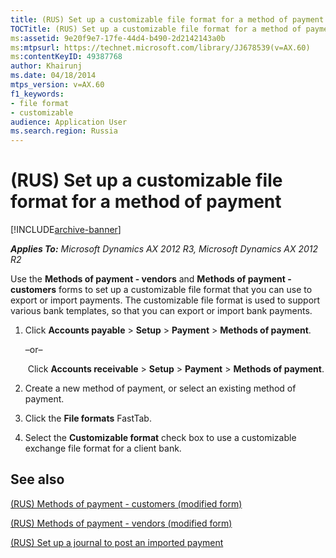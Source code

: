```yaml
---
title: (RUS) Set up a customizable file format for a method of payment
TOCTitle: (RUS) Set up a customizable file format for a method of payment
ms:assetid: 9e20f9e7-17fe-44d4-b490-2d2142143a0b
ms:mtpsurl: https://technet.microsoft.com/library/JJ678539(v=AX.60)
ms:contentKeyID: 49387768
author: Khairunj
ms.date: 04/18/2014
mtps_version: v=AX.60
f1_keywords:
- file format
- customizable
audience: Application User
ms.search.region: Russia
---
```


# (RUS) Set up a customizable file format for a method of payment 


[!INCLUDE[archive-banner](includes/archive-banner.md)]


_**Applies To:** Microsoft Dynamics AX 2012 R3, Microsoft Dynamics AX 2012 R2_

Use the **Methods of payment - vendors** and **Methods of payment - customers** forms to set up a customizable file format that you can use to export or import payments. The customizable file format is used to support various bank templates, so that you can export or import bank payments.

1.  Click **Accounts payable** \> **Setup** \> **Payment** \> **Methods of payment**.
    
    –or–
    
     Click **Accounts receivable** \> **Setup** \> **Payment** \> **Methods of payment**.

2.  Create a new method of payment, or select an existing method of payment.

3.  Click the **File formats** FastTab.

4.  Select the **Customizable format** check box to use a customizable exchange file format for a client bank.

## See also

[(RUS) Methods of payment - customers (modified form)](https://technet.microsoft.com/library/jj665418\(v=ax.60\))

[(RUS) Methods of payment - vendors (modified form)](https://technet.microsoft.com/library/jj711469\(v=ax.60\))

[(RUS) Set up a journal to post an imported payment](rus-set-up-a-journal-to-post-an-imported-payment.md)

  


